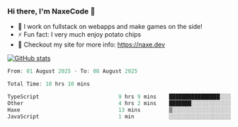 ### Hi there, I'm NaxeCode 👋
- 🔭 I work on fullstack on webapps and make games on the side!
- ⚡ Fun fact: I very much enjoy potato chips
- 🔋 Checkout my site for more info: https://naxe.dev

[![GitHub stats](https://github-readme-stats.vercel.app/api?username=naxecode&theme=onedark)](https://naxe.dev)

<!--START_SECTION:waka-->

```csharp
From: 01 August 2025 - To: 08 August 2025

Total Time: 10 hrs 10 mins

TypeScript                         9 hrs 9 mins    ████████████████░░░░░░░░░   64.37 %
Other                              4 hrs 2 mins    ███████░░░░░░░░░░░░░░░░░░   28.48 %
Haxe                               13 mins         ▒░░░░░░░░░░░░░░░░░░░░░░░░   01.59 %
JavaScript                         1 min           ░░░░░░░░░░░░░░░░░░░░░░░░░   00.21 %
```

<!--END_SECTION:waka-->



<!--
**NaxeCode/NaxeCode** is a ✨ _special_ ✨ repository because its `README.md` (this file) appears on your GitHub profile.

Here are some ideas to get you started:

- 🔭 I’m currently working on Web apps for indie games!
- 🌱 I’m currently mastering C#
- 👯 I’m looking to collaborate on ...
- 🤔 I’m looking for help with ...
- 💬 Ask me about ...
- 📫 How to reach me: ...
- 😄 Pronouns: ...
- ⚡ Fun fact: I love chips
-->
